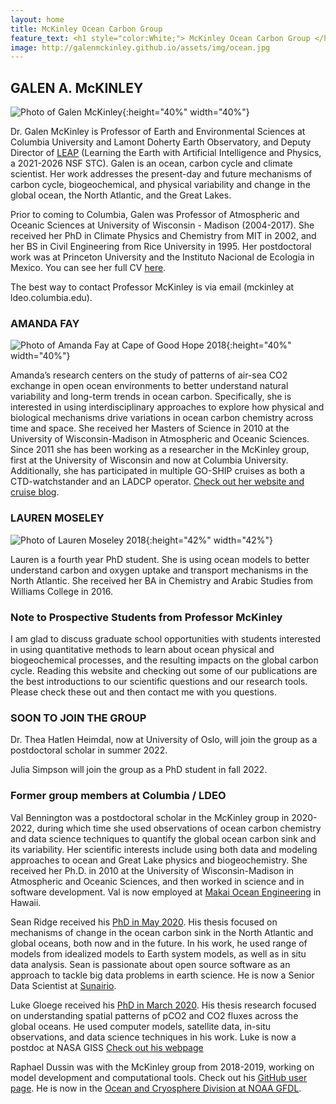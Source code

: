 ```yaml
---
layout: home
title: McKinley Ocean Carbon Group
feature_text: <h1 style="color:White;"> McKinley Ocean Carbon Group </h1>
image: http://galenmckinley.github.io/assets/img/ocean.jpg
---
```


## GALEN A. McKINLEY 

![Photo of Galen McKinley]({{site.baseurl}}/assets/img/GalenMcKinley400b400_sm.jpg){:height="40%" width="40%"} 

Dr. Galen McKinley is Professor of Earth and Environmental Sciences at Columbia University and Lamont Doherty Earth Observatory, and  Deputy Director of [LEAP](https://leap.columbia.edu) (Learning the Earth with Artificial Intelligence and Physics, a 2021-2026 NSF STC). Galen is an ocean, carbon cycle and climate scientist. Her work addresses the present-day and future mechanisms of carbon cycle, biogeochemical, and physical variability and change in the global ocean, the North Atlantic, and the Great Lakes. 

Prior to coming to Columbia, Galen was Professor of Atmospheric and Oceanic Sciences at University of Wisconsin - Madison (2004-2017). She received her PhD in Climate Physics and Chemistry from MIT in 2002, and her BS in Civil Engineering from Rice University in 1995. Her postdoctoral work was at Princeton University and the Instituto Nacional de Ecologia in Mexico. You can see her full CV [here]({{site.baseurl}}/assets/doc/McKinley-CV-May2022.pdf).

The best way to contact Professor McKinley is via email (mckinley at ldeo.columbia.edu). 

### AMANDA FAY

![Photo of Amanda Fay at Cape of Good Hope 2018]({{site.baseurl}}/assets/img/AmandaFay_CapeGoodHope_2018_crop_sm.jpg){:height="40%" width="40%"}  

Amanda’s research centers on the study of patterns of air-sea CO2 exchange in open ocean environments to better understand natural variability and long-term trends in ocean carbon. Specifically, she is interested in using interdisciplinary approaches to explore how physical and biological mechanisms drive variations in ocean carbon chemistry across time and space. She received her Masters of Science in 2010 at the University of Wisconsin-Madison in Atmospheric and Oceanic Sciences. Since 2011 she has been working as a researcher in the McKinley group, first at the University of Wisconsin and now at Columbia University. Additionally, she has participated in multiple GO-SHIP cruises as both a CTD-watchstander and an LADCP operator. 
 [Check out her website and cruise blog](https://fayamanda.weebly.com).


### LAUREN MOSELEY 

![Photo of Lauren Moseley 2018]({{site.baseurl}}/assets/img/LaurenMoseley2018.jpg){:height="42%" width="42%"} 

Lauren is a fourth year PhD student. She is using ocean models to better understand carbon and oxygen uptake and transport mechanisms in the North Atlantic. She received her BA in Chemistry and Arabic Studies from Williams College in 2016. 

### Note to Prospective Students from Professor McKinley

I am glad to discuss graduate school opportunities with students interested in using quantitative methods to learn about ocean physical and biogeochemical processes, and the resulting impacts on the global carbon cycle. Reading this website and checking out some of our publications are the best introductions to our scientific questions and our research tools. Please check these out and then contact me with you questions.

### SOON TO JOIN THE GROUP

Dr. Thea Hatlen Heimdal, now at University of Oslo, will join the group as a postdoctoral scholar in summer 2022. 

Julia Simpson will join the group as a PhD student in fall 2022. 


### Former group members at Columbia / LDEO

Val Bennington was a postdoctoral scholar in the McKinley group in 2020-2022, during which time she used observations of ocean carbon chemistry and data science techniques to quantify the global ocean carbon sink and its variability. Her scientific interests include using both data and modeling approaches to ocean and Great Lake physics and biogeochemistry. She received her Ph.D. in 2010 at the University of Wisconsin-Madison in Atmospheric and Oceanic Sciences, and then worked in science and in software development. Val is now employed at [Makai Ocean Engineering](https://www.makai.com) in Hawaii. 

Sean Ridge received his [PhD in May 2020](https://academiccommons.columbia.edu/doi/10.7916/d8-bdrb-vj96). His thesis focused on mechanisms of change in the ocean carbon sink in the North Atlantic and global oceans, both now and in the future. In his work, he used range of models from idealized models to Earth system models, as well as in situ data analysis. Sean is passionate about open source software as an approach to tackle big data problems in earth science. He is now a Senior Data Scientist at [Sunairio](https://www.sunairio.com).

Luke Gloege received his [PhD in March 2020](https://academiccommons.columbia.edu/doi/10.7916/d8-j3p1-tf92).  His thesis research focused on understanding spatial patterns of pCO2 and CO2 fluxes across the global oceans. He used computer models, satellite data, in-situ observations, and data science techniques in his work. Luke is now a postdoc at NASA GISS [Check out his webpage](https://lgloege.github.io)

Raphael Dussin was with the McKinley group from 2018-2019, working on model development and computational tools. Check out his [GitHub user page](http://github.com/raphaeldussin). He is now in the [Ocean and Cryosphere Division at NOAA GFDL](https://www.gfdl.noaa.gov/ocean-and-cryosphere-division/). 
